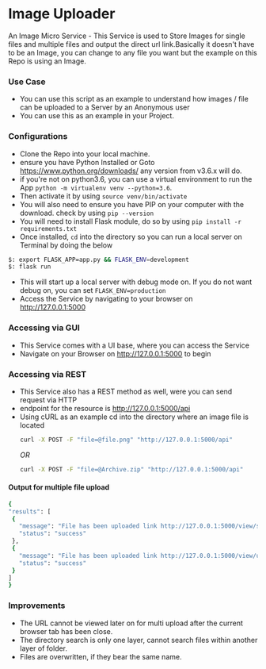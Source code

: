 # Image Uploader
An Image Micro Service - This Service is used to Store Images for single files and multiple files and output the direct url link.Basically it doesn't have to be an Image, you can change to any file you want but the example on this Repo is using an Image.

### Use Case
* You can use this script as an example to understand how images / file can be uploaded to a Server by an Anonymous user
* You can use this as an example in your Project.


### Configurations

* Clone the Repo into your local machine.
* ensure you have Python Installed or Goto https://www.python.org/downloads/ any version from v3.6.x will do.
* if you're not on python3.6, you can use a virtual environment to run the App `python -m virtualenv venv --python=3.6`.
* Then activate it by using `source venv/bin/activate`
* You will also need to ensure you have PIP on your computer with the download. check by using `pip --version`
* You will need to install Flask module, do so by using `pip install -r requirements.txt`
* Once installed, `cd` into the directory so you can run a local server on Terminal by doing the below
```bash
$: export FLASK_APP=app.py && FLASK_ENV=development 
$: flask run
```
* This will start up a local server with debug mode on. If you do not want debug on, you can set `FLASK_ENV=production`
* Access the Service by navigating to your browser on http://127.0.0.1:5000

### Accessing via GUI 

* This Service comes with a UI base, where you can access the Service
* Navigate on your Browser on http://127.0.0.1:5000 to begin

### Accessing via REST 

* This Service also has a REST method as well, were you can send request via HTTP
* endpoint for the resource is http://127.0.0.1:5000/api
* Using cURL as an example cd into the directory where an image file is located
    ```bash
    curl -X POST -F "file=@file.png" "http://127.0.0.1:5000/api"
    ```
  *OR*
    ```bash
    curl -X POST -F "file=@Archive.zip" "http://127.0.0.1:5000/api"
    ```
#### Output for multiple file upload
   ```bash
   {
  "results": [
    {
      "message": "File has been uploaded link http://127.0.0.1:5000/view/script_field1.png", 
      "status": "success"
    }, 
    {
      "message": "File has been uploaded link http://127.0.0.1:5000/view/updatesql.png", 
      "status": "success"
    }
  ]
  }
   ```

### Improvements ###

* The URL cannot be viewed later on for multi upload after the current browser tab has been close.
* The directory search is only one layer, cannot search files within another layer of folder.
* Files are overwritten, if they bear the same name.
